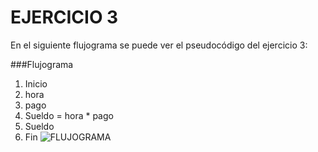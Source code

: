 # EJERCICIO 3
En el siguiente flujograma se puede ver el pseudocódigo  del ejercicio 3:
  
###Flujograma
1. Inicio
2. hora 
3. pago
4. Sueldo = hora * pago
5. Sueldo
6. Fin
![FLUJOGRAMA](http://3.1m.yt/wrg5cJB.jpg "Flujograma")